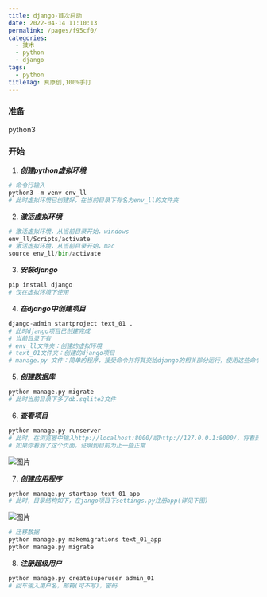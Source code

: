 ```yaml
---
title: django-首次启动
date: 2022-04-14 11:10:13
permalink: /pages/f95cf0/
categories:
  - 技术
  - python
  - django
tags:
  - python
titleTag: 真原创,100%手打
---
```

### 准备
python3

<!-- more -->

### 开始
1. ***创建python虚拟环境***
```py
# 命令行输入
python3 -m venv env_ll
# 此时虚拟环境已创建好，在当前目录下有名为env_ll的文件夹
```
2. ***激活虚拟环境***
```py
# 激活虚拟环境，从当前目录开始，windows
env_ll/Scripts/activate
# 激活虚拟环境，从当前目录开始，mac
source env_ll/bin/activate
```
3. ***安装django***
```bash
pip install django
# 仅在虚拟环境下使用
```
4. ***在django中创建项目***
```py
django-admin startproject text_01 .
# 此时django项目已创建完成
# 当前目录下有
# env_ll文件夹：创建的虚拟环境
# text_01文件夹：创建的django项目
# manage.py 文件：简单的程序，接受命令并将其交给django的相关部分运行，使用这些命令来管理使用数据库和运行服务器等
```
5. ***创建数据库***
```sh
python manage.py migrate
# 此时当前目录下多了db.sqlite3文件
```
6. ***查看项目***
```py
python manage.py runserver
# 此时，在浏览器中输入http://localhost:8000/或http://127.0.0.1:8000/，将看到一个小火箭发射的页面
# 如果你看到了这个页面，证明到目前为止一些正常
```
![图片](https://cdn.jsdelivr.net/gh/liyuqinggg/cdn@1.1/django-start.png)

7. ***创建应用程序***
```py
python manage.py startapp text_01_app
# 此时，目录结构如下，在jango项目下settings.py注册app(详见下图)
```
![图片](https://cdn.jsdelivr.net/gh/liyuqinggg/cdn@1.1/django-start_01.png)
```py
# 迁移数据
python manage.py makemigrations text_01_app
python manage.py migrate
```

8. ***注册超级用户***
```py
python manage.py createsuperuser admin_01
# 回车输入用户名，邮箱(可不写)，密码
```
